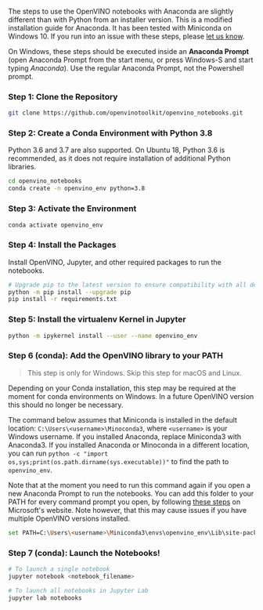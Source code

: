 The steps to use the OpenVINO notebooks with Anaconda are slightly different than with Python from an installer version. This is a modified installation guide for Anaconda. It has been tested with Miniconda on Windows 10. If you run into an issue with these steps, please [let us know](https://github.com/openvinotoolkit/openvino_notebooks/discussions).

On Windows, these steps should be executed inside an **Anaconda Prompt** (open Anaconda Prompt from the start menu, or press Windows-S and start typing *Anaconda*). Use the regular Anaconda Prompt, not the Powershell prompt.

### Step 1: Clone the Repository

```bash
git clone https://github.com/openvinotoolkit/openvino_notebooks.git
```

### Step 2: Create a Conda Environment with Python 3.8

Python 3.6 and 3.7 are also supported. On Ubuntu 18, Python 3.6 is recommended, as it does not require installation of additional Python libraries.

```bash
cd openvino_notebooks
conda create -n openvino_env python=3.8
```

### Step 3: Activate the Environment

```bash
conda activate openvino_env
```

### Step 4: Install the Packages

Install OpenVINO, Jupyter, and other required packages to run the notebooks. 

```bash
# Upgrade pip to the latest version to ensure compatibility with all dependencies
python -m pip install --upgrade pip
pip install -r requirements.txt
```

### Step 5: Install the virtualenv Kernel in Jupyter

```bash
python -m ipykernel install --user --name openvino_env
```

### Step 6 (conda): Add the OpenVINO library to your PATH

> This step is only for Windows. Skip this step for macOS and Linux.

Depending on your Conda installation, this step may be required at the moment for conda environments on Windows. In a future OpenVINO version this should no longer be necessary.

The command below assumes that Miniconda is installed in the default location: `C:\Users\<username>\Minoconda3`, where `<username>` is your Windows username. If you installed Anaconda, replace Miniconda3 with Anaconda3. If you installed Anaconda or Minoconda in a different location, you can run `python -c "import os,sys;print(os.path.dirname(sys.executable))"` to find the path to `openvino_env`.

Note that at the moment you need to run this command again if you open a new Anaconda Prompt to run the notebooks. You can add this folder to your PATH for every command prompt you open, by following [these steps](https://docs.microsoft.com/en-us/previous-versions/office/developer/sharepoint-2010/ee537574(v=office.14)) on Microsoft's website. Note however, that this may cause issues if you have multiple OpenVINO versions installed.

```bash
set PATH=C:\Users\<username>\Miniconda3\envs\openvino_env\Lib\site-packages\openvino\libs;%PATH%                           
```

### Step 7 (conda): Launch the Notebooks!

```bash
# To launch a single notebook
jupyter notebook <notebook_filename>

# To launch all notebooks in Jupyter Lab
jupyter lab notebooks
```
